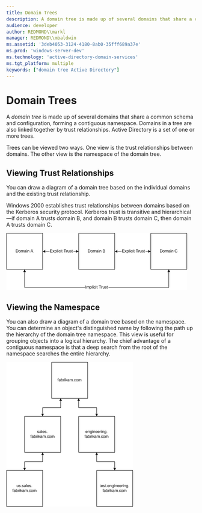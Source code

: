 ```yaml
---
title: Domain Trees
description: A domain tree is made up of several domains that share a common schema and configuration, forming a contiguous namespace.
audience: developer
author: REDMOND\\markl
manager: REDMOND\\mbaldwin
ms.assetid: '3deb4053-3124-4180-8ab0-35fff689a37e'
ms.prod: 'windows-server-dev'
ms.technology: 'active-directory-domain-services'
ms.tgt_platform: multiple
keywords: ["domain tree Active Directory"]
---
```


# Domain Trees

A *domain tree* is made up of several domains that share a common schema and configuration, forming a contiguous namespace. Domains in a tree are also linked together by trust relationships. Active Directory is a set of one or more trees.

Trees can be viewed two ways. One view is the trust relationships between domains. The other view is the namespace of the domain tree.

## Viewing Trust Relationships

You can draw a diagram of a domain tree based on the individual domains and the existing trust relationship.

Windows 2000 establishes trust relationships between domains based on the Kerberos security protocol. Kerberos trust is transitive and hierarchical—if domain A trusts domain B, and domain B trusts domain C, then domain A trusts domain C.

![domain tree trust relationship](images/domain-trust.png)

## Viewing the Namespace

You can also draw a diagram of a domain tree based on the namespace. You can determine an object's distinguished name by following the path up the hierarchy of the domain tree namespace. This view is useful for grouping objects into a logical hierarchy. The chief advantage of a contiguous namespace is that a deep search from the root of the namespace searches the entire hierarchy.

![namespace domain tree](images/namespace.png)

 

 




